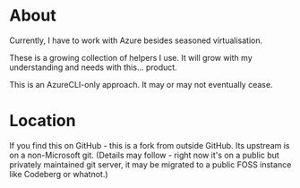 # About

Currently, I have to work with Azure besides seasoned virtualisation.

These is a growing collection of helpers I use. It will grow with my
understanding and needs with this... product.

This is an AzureCLI-only approach. It may or may not eventually cease.

# Location

If you find this on GitHub - this is a fork from outside GitHub. Its
upstream is on a non-Microsoft git. (Details may follow - right now
it's on a public but privately maintained git server, it may be migrated
to a public FOSS instance like Codeberg or whatnot.)
